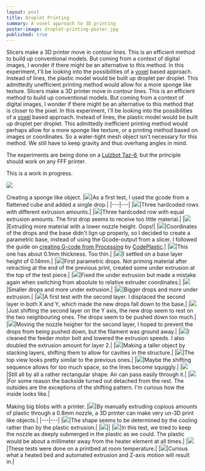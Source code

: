 ```yaml
---
layout: post
title: Droplet Printing
summary: A voxel approach to 3D printing
poster-image: droplet-printing-poster.jpg
published: true
---
```


Slicers make a 3D printer move in contour lines. This is an efficient method to build up conventional models. But coming from a context of digital images, I wonder if there might be an alternative to this method.
In this experiment, I'll be looking into the possibilities of a [voxel](https://en.wikipedia.org/wiki/Voxel) based approach. Instead of lines, the plastic model would be built up droplet per droplet. 
This admittedly unefficient printing method would allow for a more sponge like texture.
Slicers make a 3D printer move in contour lines. This is an efficient method to build up conventional models. But coming from a context of digital images, I wonder if there might be an alternative to this method that is closer to the pixel.
In this experiment, I'll be looking into the possibilities of a [voxel](https://en.wikipedia.org/wiki/Voxel) based approach. Instead of lines, the plastic model would be built up droplet per droplet.
This admittedly inefficient printing method would perhaps allow for a more sponge like texture, or a printing method based on images or coordinates. So a water-tight mesh object isn't necessary for this method. We still have to keep gravity and thus overhang angles in mind.

The experiments are being done on a [Lulzbot Taz-6](https://www.lulzbot.com/store/printers/lulzbot-taz-6), but the principle should work on any FFF printer.

This is a work in progress.

![](/images/droplet-printing-first-drop.jpg)


Creating a sponge like object.
|![](/images/droplet-printing-01.jpg)|As a first test, I used the gcode from a flattened cube and added a single drop.|
|---|---|
|![](/images/droplet-printing-02.jpg)|Three hardcoded rows with different extrusion amounts.|
|![](/images/droplet-printing-03.jpg)|Three hardcoded row with equal extrusion amounts. The first drop seems to receive too little material.|
|![](/images/droplet-printing-04.jpg)|Extruding more material with a lower nozzle height. Oops!|
|![](/images/droplet-printing-05.jpg)|Coordinates of the drops and the base didn't lign up properly, so I decided to create a parametric base, instead of using the Gcode-output from a slicer. I followed the guide on [creating G-code from Processing](http://www.codeplastic.com/2017/06/05/g-code-with-processing-part-1/) by [CodePlastic](http://www.codeplastic.com).|
|![](/images/droplet-printing-06.jpg)|This one has about 0.1mm thickness. Too thin.|
|![](/images/droplet-printing-07.jpg)|I settled on a base layer height of 0.14mm.|
|![](/images/droplet-printing-08.jpg)|First parametric drops. Not priming material after retracting at the end of the previous print, created some under extrusion at the top of the test piece.|
|![](/images/droplet-printing-09.jpg)|Fixed the under extrusion but made a mistake again when switching from absolute to relative extruder coordinates.|
|![](/images/droplet-printing-10.jpg)|Smaller drops and more under extrusion.|
|![](/images/droplet-printing-11.jpg)|Bigger drops and more under extrusion.|
|![](/images/droplet-printing-12.jpg)|A first test with the second layer. I displaced the second layer in both X and Y, which made the new drops fall down to the base.|
|![](/images/droplet-printing-13.jpg)|Just shifting the second layer on the Y axis, the new drop seem to rest on the two neighbouring ones. The drops seem to be pushed down too much.|
|![](/images/droplet-printing-14.jpg)|Moving the nozzle heigher for the second layer, I hoped to prevent the drops from being pushed down, but the filament was ground away.|
|![](/images/droplet-printing-15.jpg)|I cleaned the feeder motor bolt and lowered the extrusion speeds. I also doubled the extrusion amount for layer 2.|
|![](/images/droplet-printing-16.jpg)|Making a taller object by stacking layers, shifting them to allow for cavities in the structure.|
|![](/images/droplet-printing-17.jpg)|The top view looks pretty similar to the previous ones.|
|![](/images/droplet-printing-18.jpg)|Maybe the shifting sequence allows for too much space, so the lines become squiggly.|
|![](/images/droplet-printing-20.jpg)|Still all by all a rather rectangular shape. Air can pass easily through it.|
|![](/images/droplet-printing-19.jpg)|For some reason the backside turned out detached from the rest. The outsides are the exceptions of the shifting pattern. I'm curious how the inside looks like.|


Making big blobs with a printer.
|![](/images/droplet-printing-22.jpg)|By manually extruding copious amounts of plastic through a 0.8mm nozzle, a 3D printer can make very un-3D print like objects.|
|---|---|
|![](/images/droplet-printing-23.jpg)|The shape seems to be determined by the cooling rather than by the plastic extrusion.|
|![](/images/droplet-printing-27.jpg)||
|![](/images/droplet-printing-25.jpg)|In this test, we tried to keep the nozzle as deeply submerged in the plastic as we could. The plastic would be about a millimeter away from the heater element at all times.|
|![](/images/droplet-printing-15.jpg)|These tests were done on a printbed at room temperature.|
|![](/images/droplet-printing-15.jpg)|Curious what a heated bed and automated extrusion and Z-axis motion will result in.|
